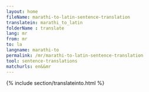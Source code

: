 ```yaml
---
layout: home
fileName: marathi-to-latin-sentence-translation
translatein: marathi_to_latin
folderName : translate
lang: mr
from: mr
to: la
langname: marathi-to
permalink: /mr/marathi-to-latin-sentence-translation
tool: sentence-translations
matchurls: en&&mr
---
```

{% include section/translateinto.html %}
